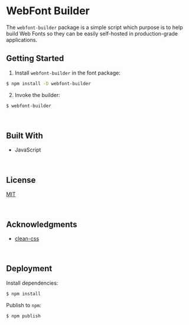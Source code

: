 # WebFont Builder

The `webfont-builder` package is a simple script which purpose is to help build Web Fonts so they can be easily self-hosted in production-grade applications.

## Getting Started

1. Install `webfont-builder` in the font package:

```bash
$ npm install -D webfont-builder
```

2. Invoke the builder:

```bash
$ webfont-builder
```





<br/>

## Built With

- JavaScript





<br/>

## License

[MIT](https://choosealicense.com/licenses/mit/)





<br/>

## Acknowledgments

- [clean-css](https://github.com/clean-css/clean-css)





<br/>

## Deployment

Install dependencies:
```bash
$ npm install
```

Publish to `npm`:
```bash
$ npm publish
```